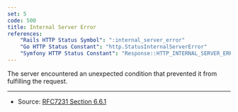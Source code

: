```yaml
---
set: 5
code: 500
title: Internal Server Error
references:
    "Rails HTTP Status Symbol": ":internal_server_error"
    "Go HTTP Status Constant": "http.StatusInternalServerError"
    "Symfony HTTP Status Constant": "Response::HTTP_INTERNAL_SERVER_ERROR"
---
```


The server encountered an unexpected condition that prevented it from fulfilling the request.

---

* Source: [RFC7231 Section 6.6.1][1]

[1]: <http://tools.ietf.org/html/rfc7231#section-6.6.1>
